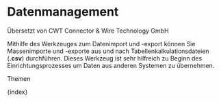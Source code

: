 # Datenmanagement

<span class="text-muted contributed-by">Übersetzt von CWT Connector & Wire Technology GmbH</span> 

Mithilfe des Werkzeuges zum Datenimport und -export können Sie Massenimporte und -exporte aus und nach Tabellenkalkulationsdateien (**.csv**) durchführen. Dieses Werkzeug ist sehr hilfreich zu Beginn des Einrichtungsprozesses um Daten aus anderen Systemen zu übernehmen.

Themen

{index}

